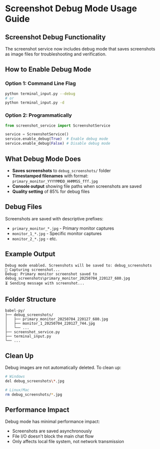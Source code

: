# Screenshot Debug Mode Usage Guide

## Screenshot Debug Functionality

The screenshot service now includes debug mode that saves screenshots as image files for troubleshooting and verification.

## How to Enable Debug Mode

### Option 1: Command Line Flag
```bash
python terminal_input.py --debug
# or
python terminal_input.py -d
```

### Option 2: Programmatically
```python
from screenshot_service import ScreenshotService

service = ScreenshotService()
service.enable_debug(True)  # Enable debug mode
service.enable_debug(False) # Disable debug mode
```

## What Debug Mode Does

- **Saves screenshots** to `debug_screenshots/` folder
- **Timestamped filenames** with format: `primary_monitor_YYYYMMDD_HHMMSS_fff.jpg`
- **Console output** showing file paths when screenshots are saved
- **Quality setting** of 85% for debug files

## Debug Files

Screenshots are saved with descriptive prefixes:
- `primary_monitor_*.jpg` - Primary monitor captures
- `monitor_1_*.jpg` - Specific monitor captures
- `monitor_2_*.jpg` - etc.

## Example Output

```
Debug mode enabled. Screenshots will be saved to: debug_screenshots
📸 Capturing screenshot...
Debug: Primary monitor screenshot saved to debug_screenshots\primary_monitor_20250704_220127_680.jpg
⏳ Sending message with screenshot...
```

## Folder Structure

```
babel-py/
├── debug_screenshots/
│   ├── primary_monitor_20250704_220127_680.jpg
│   ├── monitor_1_20250704_220127_744.jpg
│   └── ...
├── screenshot_service.py
├── terminal_input.py
└── ...
```

## Clean Up

Debug images are not automatically deleted. To clean up:
```bash
# Windows
del debug_screenshots\*.jpg

# Linux/Mac
rm debug_screenshots/*.jpg
```

## Performance Impact

Debug mode has minimal performance impact:
- Screenshots are saved asynchronously
- File I/O doesn't block the main chat flow
- Only affects local file system, not network transmission 